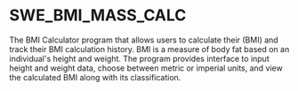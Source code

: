 # SWE_BMI_MASS_CALC
The BMI Calculator  program that allows users to calculate their  (BMI) and track their BMI calculation history. BMI is a measure of body fat based on an individual's height and weight. The program provides  interface to input height and weight data, choose between metric or imperial units, and view the calculated BMI along with its classification.
